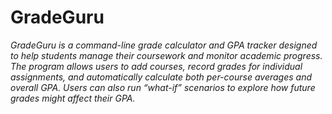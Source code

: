 # GradeGuru
*GradeGuru is a command-line grade calculator and GPA tracker designed to help students manage their coursework and monitor academic progress. The program allows users to add courses, record grades for individual assignments, and automatically calculate both per-course averages and overall GPA. Users can also run “what-if” scenarios to explore how future grades might affect their GPA.*
